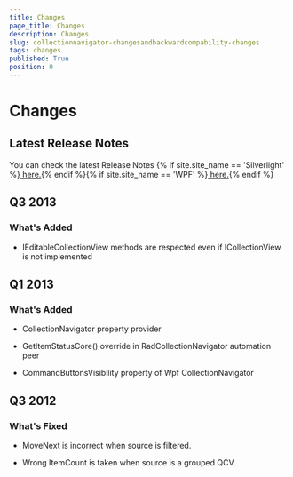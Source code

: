 ```yaml
---
title: Changes
page_title: Changes
description: Changes
slug: collectionnavigator-changesandbackwardcompability-changes
tags: changes
published: True
position: 0
---
```


# Changes


## Latest Release Notes

You can check the latest Release Notes  {% if site.site_name == 'Silverlight' %}[ here.](http://www.telerik.com/products/silverlight/whats-new/release_notes.aspx){% endif %}{% if site.site_name == 'WPF' %}[ here.](http://www.telerik.com/products/wpf/whats-new/release-history.aspx){% endif %}

## Q3 2013
      
### What's Added
            

* IEditableCollectionView methods are respected even if ICollectionView is not implemented
                

##  Q1 2013

### What's Added
            

* CollectionNavigator property provider
                

*  GetItemStatusCore() override in RadCollectionNavigator automation peer
                

* CommandButtonsVisibility property of Wpf CollectionNavigator
                

##  Q3 2012
      
### What's Fixed
            

* MoveNext is incorrect when source is filtered.
                

* Wrong ItemCount is taken when source is a grouped QCV.
                
